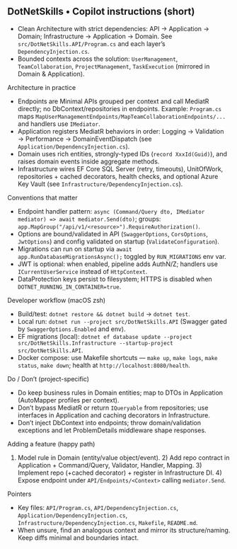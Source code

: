 
## DotNetSkills • Copilot instructions (short)

- Clean Architecture with strict dependencies: API → Application → Domain; Infrastructure → Application → Domain. See `src/DotNetSkills.API/Program.cs` and each layer’s `DependencyInjection.cs`.
- Bounded contexts across the solution: `UserManagement`, `TeamCollaboration`, `ProjectManagement`, `TaskExecution` (mirrored in Domain & Application).

Architecture in practice
- Endpoints are Minimal APIs grouped per context and call MediatR directly; no DbContext/repositories in endpoints.
	Example: `Program.cs` maps `MapUserManagementEndpoints/MapTeamCollaborationEndpoints/...` and handlers use `IMediator`.
- Application registers MediatR behaviors in order: Logging → Validation → Performance → DomainEventDispatch (see `Application/DependencyInjection.cs`).
- Domain uses rich entities, strongly-typed IDs (`record XxxId(Guid)`), and raises domain events inside aggregate methods.
- Infrastructure wires EF Core SQL Server (retry, timeouts), UnitOfWork, repositories + cached decorators, health checks, and optional Azure Key Vault (see `Infrastructure/DependencyInjection.cs`).

Conventions that matter
- Endpoint handler pattern: `async (Command/Query dto, IMediator mediator) => await mediator.Send(dto)`; groups: `app.MapGroup("/api/v1/<resource>").RequireAuthorization()`.
- Options are bound/validated in API (`SwaggerOptions`, `CorsOptions`, `JwtOptions`) and config validated on startup (`ValidateConfiguration`).
- Migrations can run on startup via `await app.RunDatabaseMigrationsAsync();` toggled by `RUN_MIGRATIONS` env var.
- JWT is optional: when enabled, pipeline adds AuthN/Z; handlers use `ICurrentUserService` instead of `HttpContext`.
- DataProtection keys persist to filesystem; HTTPS is disabled when `DOTNET_RUNNING_IN_CONTAINER=true`.

Developer workflow (macOS zsh)
- Build/test: `dotnet restore && dotnet build` → `dotnet test`.
- Local run: `dotnet run --project src/DotNetSkills.API` (Swagger gated by `SwaggerOptions.Enabled` and env).
- EF migrations (local): `dotnet ef database update --project src/DotNetSkills.Infrastructure --startup-project src/DotNetSkills.API`.
- Docker compose: use Makefile shortcuts — `make up`, `make logs`, `make status`, `make down`; health at `http://localhost:8080/health`.

Do / Don’t (project-specific)
- Do keep business rules in Domain entities; map to DTOs in Application (AutoMapper profiles per context).
- Don’t bypass MediatR or return `IQueryable` from repositories; use interfaces in Application and caching decorators in Infrastructure.
- Don’t inject DbContext into endpoints; throw domain/validation exceptions and let ProblemDetails middleware shape responses.

Adding a feature (happy path)
1) Model rule in Domain (entity/value object/event). 2) Add repo contract in Application + Command/Query, Validator, Handler, Mapping. 3) Implement repo (+cached decorator) + register in Infrastructure DI. 4) Expose endpoint under `API/Endpoints/<Context>` calling `mediator.Send`.

Pointers
- Key files: `API/Program.cs`, `API/DependencyInjection.cs`, `Application/DependencyInjection.cs`, `Infrastructure/DependencyInjection.cs`, `Makefile`, `README.md`.
- When unsure, find an analogous context and mirror its structure/naming. Keep diffs minimal and boundaries intact.
